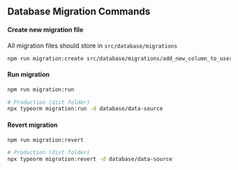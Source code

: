 ## Database Migration Commands
#### Create new migration file
All migration files should store in `src/database/migrations`
```sh
npm run migration:create src/database/migrations/add_new_column_to_users
```

#### Run migration
```sh
npm run migration:run

# Production (dist folder)
npx typeorm migration:run -d database/data-source
```

#### Revert migration
```sh
npm run migration:revert

# Production (dist folder)
npx typeorm migration:revert -d database/data-source
```
